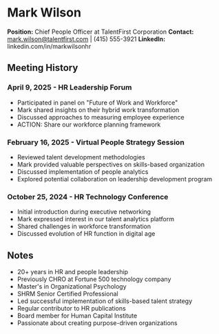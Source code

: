 # Mark Wilson
**Position:** Chief People Officer at TalentFirst Corporation
**Contact:** mark.wilson@talentfirst.com | (415) 555-3921
**LinkedIn:** linkedin.com/in/markwilsonhr

## Meeting History

### April 9, 2025 - HR Leadership Forum
* Participated in panel on "Future of Work and Workforce"
* Mark shared insights on their hybrid work transformation
* Discussed approaches to measuring employee experience
* ACTION: Share our workforce planning framework

### February 16, 2025 - Virtual People Strategy Session
* Reviewed talent development methodologies
* Mark provided valuable perspectives on skills-based organization
* Discussed implementation of people analytics
* Explored potential collaboration on leadership development program

### October 25, 2024 - HR Technology Conference
* Initial introduction during executive networking
* Mark expressed interest in our talent analytics platform
* Shared challenges in workforce transformation
* Discussed evolution of HR function in digital age

## Notes
* 20+ years in HR and people leadership
* Previously CHRO at Fortune 500 technology company
* Master's in Organizational Psychology
* SHRM Senior Certified Professional
* Led successful implementation of skills-based talent strategy
* Regular contributor to HR publications
* Board member for Human Capital Institute
* Passionate about creating purpose-driven organizations